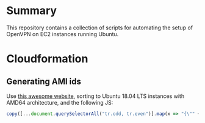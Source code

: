 # Summary

This repository contains a collection of scripts for automating the setup of OpenVPN on EC2 instances running Ubuntu.

# Cloudformation

## Generating AMI ids
Use [this awesome website](https://cloud-images.ubuntu.com/locator/ec2/), sorting to Ubuntu 18.04 LTS instances with AMD64 architecture, and the following JS:

```javascript
copy([...document.querySelectorAll("tr.odd, tr.even")].map(x => "{\"" + x.cells[0].textContent + "\": {\"HVM64\": \"" + x.cells[6].textContent + "\"}}").join(",\n"))
```

